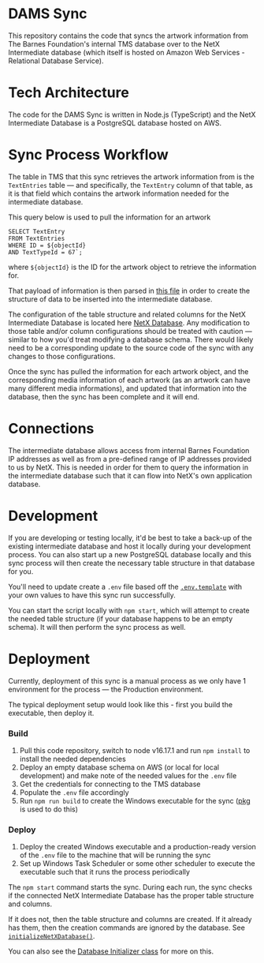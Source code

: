 # DAMS Sync	

This repository contains the code that syncs the artwork information from The Barnes Foundation's internal TMS database over to the NetX Intermediate database (which itself is hosted on Amazon Web Services - Relational Database Service). 

# Tech Architecture

The code for the DAMS Sync is written in Node.js (TypeScript) and the NetX Intermediate Database is a PostgreSQL database hosted on AWS.

# Sync Process Workflow

The table in TMS that this sync retrieves the artwork information from is the `TextEntries` table — and specifically, the `TextEntry` column of that table, as it is that field which contains the artwork information needed for the intermediate database.

This query below is used to pull the information for an artwork

```
SELECT TextEntry 
FROM TextEntries 
WHERE ID = ${objectId} 
AND TextTypeId = 67`;
```

where `${objectId}` is the ID for the artwork object to retrieve the information for. 

That payload of information is then parsed in [this file](https://github.com/BarnesFoundation/dams-sync/blob/master/src/classes/objectProcess.ts "this file") in order to create the structure of data to be inserted into the intermediate database.

The configuration of the table structure and related columns for the NetX Intermediate Database is located here [NetX Database](https://github.com/BarnesFoundation/dams-sync/blob/master/src/constants/netXDatabase.ts "NetX Database"). Any modification to those table and/or column configurations should be treated with caution — similar to how you'd treat modifying a database schema. There would likely need to be a corresponding update to the source code of the sync with any changes to those configurations.

Once the sync has pulled the information for each artwork object, and the corresponding media information of each artwork (as an artwork can have many different media informations), and updated that information into the database, then the sync has been complete and it will end.

# Connections

The intermediate database allows access from internal Barnes Foundation IP addresses as well as from a pre-defined range of IP addresses provided to us by NetX. This is needed in order for them to query the information in the intermediate database such that it can flow into NetX's own application database.

# Development 
If you are developing or testing locally, it'd be best to take a back-up of the existing intermediate database and host it locally during your development process. You can also start up a new PostgreSQL database locally and this sync process will then create the necessary table structure in that database for you.

You'll need to update create a `.env` file based off the [`.env.template`](https://github.com/BarnesFoundation/dams-sync/blob/master/.env.template "`.env.template`") with your own values to have this sync run successfully.

You can start the script locally with `npm start`, which will attempt to create the needed table structure (if your database happens to be an empty schema). It will then perform the sync process as well.

# Deployment

Currently, deployment of this sync is a manual process as we only have 1 environment for the process — the Production environment.

The typical deployment setup would look like this - first you build the executable, then deploy it.

### Build

1. Pull this code repository, switch to node v16.17.1 and run `npm install` to install the needed dependencies
2. Deploy an empty database schema on AWS (or local for local development) and make note of the needed values for the `.env` file
3. Get the credentials for connecting to the TMS database
4. Populate the `.env` file accordingly
5. Run `npm run build` to create the Windows executable for the sync ([pkg](https://www.npmjs.com/package/pkg "pkg") is used to do this)

### Deploy 

1. Deploy the created Windows executable and a production-ready version of the `.env` file to the machine that will be running the sync
2. Set up Windows Task Scheduler or some other scheduler to execute the executable such that it runs the process periodically

The `npm start` command starts the sync. During each run, the sync checks if the connected NetX Intermediate Database has the proper table structure and columns. 

If it does not, then the table structure and columns are created. If it already has them, then the creation commands are ignored by the database. See [`initializeNetXDatabase()`](https://github.com/BarnesFoundation/dams-sync/blob/master/src/classes/mainSyncProcess.ts#L33 "`initializeNetXDatabase()`").

You can also see the [Database Initializer class](https://github.com/BarnesFoundation/dams-sync/blob/master/src/classes/databaseInitializer.ts "Database Initializer class") for more on this.

